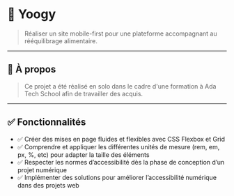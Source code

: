 # 🧠 Yoogy

> Réaliser un site mobile-first pour une plateforme accompagnant au rééquilibrage alimentaire.

---

## 📌 À propos

> Ce projet a été réalisé en solo dans le cadre d'une formation à Ada Tech School afin de travailler des acquis.

---

## ✅ Fonctionnalités

- ✅ Créer des mises en page fluides et flexibles avec CSS Flexbox et Grid
- ✅ Comprendre et appliquer les différentes unités de mesure (rem, em, px, %, etc) pour adapter la taille des éléments
- ✅ Respecter les normes d’accessibilité dès la phase de conception d’un projet numérique
- ✅ Implémenter des solutions pour améliorer l’accessibilité numérique dans des projets web
